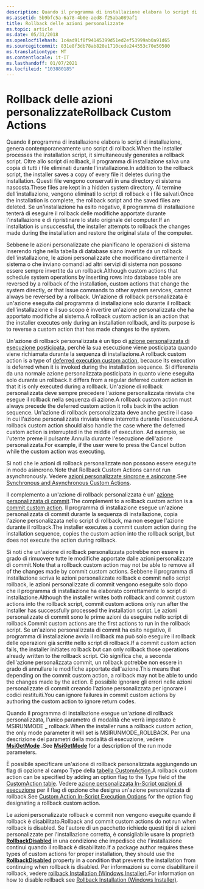 ```yaml
---
description: Quando il programma di installazione elabora lo script di installazione, genera contemporaneamente uno script di rollback.
ms.assetid: 5b9bfc5a-6a78-4b0e-aed8-f25aba089af1
title: Rollback delle azioni personalizzate
ms.topic: article
ms.date: 05/31/2018
ms.openlocfilehash: 1c4ad91f8f94145399d51ed2ef53999ab0a91d65
ms.sourcegitcommit: 831e8f3db78ab820e1710cede244553c70e50500
ms.translationtype: MT
ms.contentlocale: it-IT
ms.lasthandoff: 01/07/2021
ms.locfileid: "103880185"
---
```

# <a name="rollback-custom-actions"></a><span data-ttu-id="7c773-103">Rollback delle azioni personalizzate</span><span class="sxs-lookup"><span data-stu-id="7c773-103">Rollback Custom Actions</span></span>

<span data-ttu-id="7c773-104">Quando il programma di installazione elabora lo script di installazione, genera contemporaneamente uno script di rollback.</span><span class="sxs-lookup"><span data-stu-id="7c773-104">When the installer processes the installation script, it simultaneously generates a rollback script.</span></span> <span data-ttu-id="7c773-105">Oltre allo script di rollback, il programma di installazione salva una copia di tutti i file eliminati durante l'installazione.</span><span class="sxs-lookup"><span data-stu-id="7c773-105">In addition to the rollback script, the installer saves a copy of every file it deletes during the installation.</span></span> <span data-ttu-id="7c773-106">Questi file vengono conservati in una directory di sistema nascosta.</span><span class="sxs-lookup"><span data-stu-id="7c773-106">These files are kept in a hidden system directory.</span></span> <span data-ttu-id="7c773-107">Al termine dell'installazione, vengono eliminati lo script di rollback e i file salvati.</span><span class="sxs-lookup"><span data-stu-id="7c773-107">Once the installation is complete, the rollback script and the saved files are deleted.</span></span> <span data-ttu-id="7c773-108">Se un'installazione ha esito negativo, il programma di installazione tenterà di eseguire il rollback delle modifiche apportate durante l'installazione e di ripristinare lo stato originale del computer.</span><span class="sxs-lookup"><span data-stu-id="7c773-108">If an installation is unsuccessful, the installer attempts to rollback the changes made during the installation and restore the original state of the computer.</span></span>

<span data-ttu-id="7c773-109">Sebbene le azioni personalizzate che pianificano le operazioni di sistema inserendo righe nella tabella di database siano invertite da un rollback dell'installazione, le azioni personalizzate che modificano direttamente il sistema o che inviano comandi ad altri servizi di sistema non possono essere sempre invertite da un rollback.</span><span class="sxs-lookup"><span data-stu-id="7c773-109">Although custom actions that schedule system operations by inserting rows into database table are reversed by a rollback of the installation, custom actions that change the system directly, or that issue commands to other system services, cannot always be reversed by a rollback.</span></span> <span data-ttu-id="7c773-110">Un'azione di rollback personalizzata è un'azione eseguita dal programma di installazione solo durante il rollback dell'installazione e il suo scopo è invertire un'azione personalizzata che ha apportato modifiche al sistema.</span><span class="sxs-lookup"><span data-stu-id="7c773-110">A rollback custom action is an action that the installer executes only during an installation rollback, and its purpose is to reverse a custom action that has made changes to the system.</span></span>

<span data-ttu-id="7c773-111">Un'azione di rollback personalizzata è un tipo di [azione personalizzata di esecuzione posticipata](deferred-execution-custom-actions.md), perché la sua esecuzione viene posticipata quando viene richiamata durante la sequenza di installazione.</span><span class="sxs-lookup"><span data-stu-id="7c773-111">A rollback custom action is a type of [deferred execution custom action](deferred-execution-custom-actions.md), because its execution is deferred when it is invoked during the installation sequence.</span></span> <span data-ttu-id="7c773-112">Si differenzia da una normale azione personalizzata posticipata in quanto viene eseguita solo durante un rollback.</span><span class="sxs-lookup"><span data-stu-id="7c773-112">It differs from a regular deferred custom action in that it is only executed during a rollback.</span></span> <span data-ttu-id="7c773-113">Un'azione di rollback personalizzata deve sempre precedere l'azione personalizzata rinviata che esegue il rollback nella sequenza di azione.</span><span class="sxs-lookup"><span data-stu-id="7c773-113">A rollback custom action must always precede the deferred custom action it rolls back in the action sequence.</span></span> <span data-ttu-id="7c773-114">Un'azione di rollback personalizzata deve anche gestire il caso in cui l'azione personalizzata rinviata viene interrotta durante l'esecuzione.</span><span class="sxs-lookup"><span data-stu-id="7c773-114">A rollback custom action should also handle the case where the deferred custom action is interrupted in the middle of execution.</span></span> <span data-ttu-id="7c773-115">Ad esempio, se l'utente preme il pulsante Annulla durante l'esecuzione dell'azione personalizzata.</span><span class="sxs-lookup"><span data-stu-id="7c773-115">For example, if the user were to press the Cancel button while the custom action was executing.</span></span>

<span data-ttu-id="7c773-116">Si noti che le azioni di rollback personalizzate non possono essere eseguite in modo asincrono.</span><span class="sxs-lookup"><span data-stu-id="7c773-116">Note that Rollback Custom Actions cannot run asynchronously.</span></span> <span data-ttu-id="7c773-117">Vedere [azioni personalizzate sincrone e asincrone](synchronous-and-asynchronous-custom-actions.md).</span><span class="sxs-lookup"><span data-stu-id="7c773-117">See [Synchronous and Asynchronous Custom Actions](synchronous-and-asynchronous-custom-actions.md).</span></span>

<span data-ttu-id="7c773-118">Il complemento a un'azione di rollback personalizzata è un' [azione personalizzata di commit](commit-custom-actions.md).</span><span class="sxs-lookup"><span data-stu-id="7c773-118">The complement to a rollback custom action is a [commit custom action](commit-custom-actions.md).</span></span> <span data-ttu-id="7c773-119">Il programma di installazione esegue un'azione personalizzata di commit durante la sequenza di installazione, copia l'azione personalizzata nello script di rollback, ma non esegue l'azione durante il rollback.</span><span class="sxs-lookup"><span data-stu-id="7c773-119">The installer executes a commit custom action during the installation sequence, copies the custom action into the rollback script, but does not execute the action during rollback.</span></span>

<span data-ttu-id="7c773-120">Si noti che un'azione di rollback personalizzata potrebbe non essere in grado di rimuovere tutte le modifiche apportate dalle azioni personalizzate di commit.</span><span class="sxs-lookup"><span data-stu-id="7c773-120">Note that a rollback custom action may not be able to remove all of the changes made by commit custom actions.</span></span> <span data-ttu-id="7c773-121">Sebbene il programma di installazione scriva le azioni personalizzate rollback e commit nello script rollback, le azioni personalizzate di commit vengono eseguite solo dopo che il programma di installazione ha elaborato correttamente lo script di installazione.</span><span class="sxs-lookup"><span data-stu-id="7c773-121">Although the installer writes both rollback and commit custom actions into the rollback script, commit custom actions only run after the installer has successfully processed the installation script.</span></span> <span data-ttu-id="7c773-122">Le azioni personalizzate di commit sono le prime azioni da eseguire nello script di rollback.</span><span class="sxs-lookup"><span data-stu-id="7c773-122">Commit custom actions are the first actions to run in the rollback script.</span></span> <span data-ttu-id="7c773-123">Se un'azione personalizzata di commit ha esito negativo, il programma di installazione avvia il rollback ma può solo eseguire il rollback delle operazioni già scritte nello script di rollback.</span><span class="sxs-lookup"><span data-stu-id="7c773-123">If a commit custom action fails, the installer initiates rollback but can only rollback those operations already written to the rollback script.</span></span> <span data-ttu-id="7c773-124">Ciò significa che, a seconda dell'azione personalizzata commit, un rollback potrebbe non essere in grado di annullare le modifiche apportate dall'azione.</span><span class="sxs-lookup"><span data-stu-id="7c773-124">This means that depending on the commit custom action, a rollback may not be able to undo the changes made by the action.</span></span> <span data-ttu-id="7c773-125">È possibile ignorare gli errori nelle azioni personalizzate di commit creando l'azione personalizzata per ignorare i codici restituiti.</span><span class="sxs-lookup"><span data-stu-id="7c773-125">You can ignore failures in commit custom actions by authoring the custom action to ignore return codes.</span></span>

<span data-ttu-id="7c773-126">Quando il programma di installazione esegue un'azione di rollback personalizzata, l'unico parametro di modalità che verrà impostato è MSIRUNMODE \_ rollback.</span><span class="sxs-lookup"><span data-stu-id="7c773-126">When the installer runs a rollback custom action, the only mode parameter it will set is MSIRUNMODE\_ROLLBACK.</span></span> <span data-ttu-id="7c773-127">Per una descrizione dei parametri della modalità di esecuzione, vedere [**MsiGetMode**](/windows/desktop/api/Msiquery/nf-msiquery-msigetmode) .</span><span class="sxs-lookup"><span data-stu-id="7c773-127">See [**MsiGetMode**](/windows/desktop/api/Msiquery/nf-msiquery-msigetmode) for a description of the run mode parameters.</span></span>

<span data-ttu-id="7c773-128">È possibile specificare un'azione di rollback personalizzata aggiungendo un flag di opzione al campo Type della [tabella CustomAction](customaction-table.md).</span><span class="sxs-lookup"><span data-stu-id="7c773-128">A rollback custom action can be specified by adding an option flag to the Type field of the [CustomAction table](customaction-table.md).</span></span> <span data-ttu-id="7c773-129">Vedere [azione personalizzata In-Script opzioni di esecuzione](custom-action-in-script-execution-options.md) per il flag di opzione che designa un'azione personalizzata di rollback.</span><span class="sxs-lookup"><span data-stu-id="7c773-129">See [Custom Action In-Script Execution Options](custom-action-in-script-execution-options.md) for the option flag designating a rollback custom action.</span></span>

<span data-ttu-id="7c773-130">Le azioni personalizzate rollback e commit non vengono eseguite quando il rollback è disabilitato.</span><span class="sxs-lookup"><span data-stu-id="7c773-130">Rollback and commit custom actions do not run when rollback is disabled.</span></span> <span data-ttu-id="7c773-131">Se l'autore di un pacchetto richiede questi tipi di azioni personalizzate per l'installazione corretta, è consigliabile usare la proprietà [**RollbackDisabled**](rollbackdisabled.md) in una condizione che impedisce che l'installazione continui quando il rollback è disabilitato.</span><span class="sxs-lookup"><span data-stu-id="7c773-131">If a package author requires these types of custom actions for proper installation, they should use the [**RollbackDisabled**](rollbackdisabled.md) property in a condition that prevents the installation from continuing when rollback is disabled.</span></span> <span data-ttu-id="7c773-132">Per informazioni su come disabilitare il rollback, vedere [rollback Installation (Windows Installer)](rollback-installation.md).</span><span class="sxs-lookup"><span data-stu-id="7c773-132">For information on how to disable rollback see [Rollback Installation (Windows Installer)](rollback-installation.md).</span></span>

 

 



